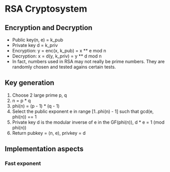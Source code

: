 # RSA Cryptosystem

## Encryption and Decryption

- Public key(n, e) = k_pub
- Private key d = k_priv
- Encryption: y = enc(x, k_pub) = x ** e mod n
- Decryption: x = d(y, k_priv) = y ** d mod n
- In fact, numbers used in RSA may not really be prime numbers. They are randomly chosen and tested agains certain tests.

## Key generation

1. Choose 2 large prime p, q
2. n = p * q
3. phi(n) = (p - 1) * (q - 1)
4. Select the public exponent e in range [1..phi(n) - 1] such that gcd(e, phi(n)) == 1
5. Private key d is the modular inverse of e in the GF(phi(n)), d * e = 1 (mod phi(n))
6. Return pubkey = (n, e), privkey = d

## Implementation aspects

### Fast exponent